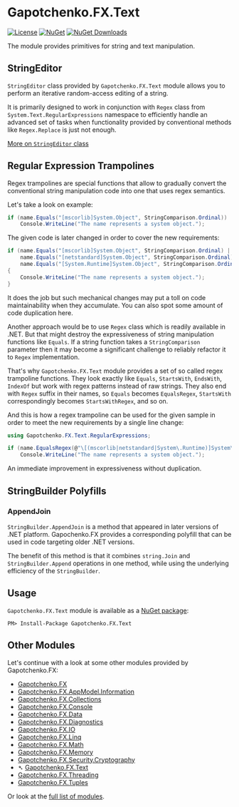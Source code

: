 ﻿# Gapotchenko.FX.Text

[![License](https://img.shields.io/badge/license-MIT-green.svg)](../../../../LICENSE)
[![NuGet](https://img.shields.io/nuget/v/Gapotchenko.FX.Text.svg)](https://www.nuget.org/packages/Gapotchenko.FX.Text)
[![NuGet Downloads](https://img.shields.io/nuget/dt/Gapotchenko.FX.Text.svg)](https://www.nuget.org/packages/Gapotchenko.FX.Text)

The module provides primitives for string and text manipulation.

## StringEditor

`StringEditor` class provided by `Gapotchenko.FX.Text` module allows you to perform an iterative random-access editing of a string.

It is primarily designed to work in conjunction with `Regex` class from `System.Text.RegularExpressions` namespace to efficiently handle an advanced set of tasks
when functionality provided by conventional methods like `Regex.Replace` is just not enough.

[More on `StringEditor` class](StringEditor.md)

## Regular Expression Trampolines

Regex trampolines are special functions that allow to gradually convert the conventional string manipulation code into one that uses regex semantics.

Let's take a look on example:

``` C#
if (name.Equals("[mscorlib]System.Object", StringComparison.Ordinal))
    Console.WriteLine("The name represents a system object.");
```

The given code is later changed in order to cover the new requirements:

``` C#
if (name.Equals("[mscorlib]System.Object", StringComparison.Ordinal) ||
    name.Equals("[netstandard]System.Object", StringComparison.Ordinal) ||
    name.Equals("[System.Runtime]System.Object", StringComparison.Ordinal))
{
    Console.WriteLine("The name represents a system object.");
}
```

It does the job but such mechanical changes may put a toll on code maintainability when they accumulate.
You can also spot some amount of code duplication here.

Another approach would be to use `Regex` class which is readily available in .NET.
But that might destroy the expressiveness of string manipulation functions like `Equals`.
If a string function takes a `StringComparison` parameter then it may become a significant challenge to reliably refactor it to `Regex` implementation.


That's why `Gapotchenko.FX.Text` module provides a set of so called regex trampoline functions.
They look exactly like `Equals`, `StartsWith`, `EndsWith`, `IndexOf` but work with regex patterns instead of raw strings.
They also end with `Regex` suffix in their names, so `Equals` becomes `EqualsRegex`, `StartsWith` correspondingly becomes `StartsWithRegex`, and so on.

And this is how a regex trampoline can be used for the given sample in order to meet the new requirements by a single line change:

``` C#
using Gapotchenko.FX.Text.RegularExpressions;

if (name.EqualsRegex(@"\[(mscorlib|netstandard|System\.Runtime)]System\.Object", StringComparison.Ordinal))
    Console.WriteLine("The name represents a system object.");
```

An immediate improvement in expressiveness without duplication.

## StringBuilder Polyfills

### AppendJoin

`StringBuilder.AppendJoin` is a method that appeared in later versions of .NET platform.
Gapochenko.FX provides a corresponding polyfill that can be used in code targeting older .NET versions.

The benefit of this method is that it combines `string.Join` and `StringBuilder.Append` operations in one method,
while using the underlying efficiency of the `StringBuilder`.

## Usage

`Gapotchenko.FX.Text` module is available as a [NuGet package](https://nuget.org/packages/Gapotchenko.FX.Text):

```
PM> Install-Package Gapotchenko.FX.Text
```

## Other Modules

Let's continue with a look at some other modules provided by Gapotchenko.FX:

- [Gapotchenko.FX](../Gapotchenko.FX#readme)
- [Gapotchenko.FX.AppModel.Information](../AppModel/Gapotchenko.FX.AppModel.Information#readme)
- [Gapotchenko.FX.Collections](../Gapotchenko.FX.Collections#readme)
- [Gapotchenko.FX.Console](../Gapotchenko.FX.Console#readme)
- [Gapotchenko.FX.Data](../Data/Encoding/Gapotchenko.FX.Data.Encoding#readme)
- [Gapotchenko.FX.Diagnostics](../Diagnostics/Gapotchenko.FX.Diagnostics.CommandLine#readme)
- [Gapotchenko.FX.IO](../Gapotchenko.FX.IO#readme)
- [Gapotchenko.FX.Linq](../Linq/Gapotchenko.FX.Linq#readme)
- [Gapotchenko.FX.Math](../Math/Gapotchenko.FX.Math#readme)
- [Gapotchenko.FX.Memory](../Gapotchenko.FX.Memory#readme)
- [Gapotchenko.FX.Security.Cryptography](../Security/Gapotchenko.FX.Security.Cryptography#readme)
- &#x27B4; [Gapotchenko.FX.Text](.#readme)
- [Gapotchenko.FX.Threading](../Gapotchenko.FX.Threading#readme)
- [Gapotchenko.FX.Tuples](../Gapotchenko.FX.Tuples#readme)

Or look at the [full list of modules](../../..#readme).
